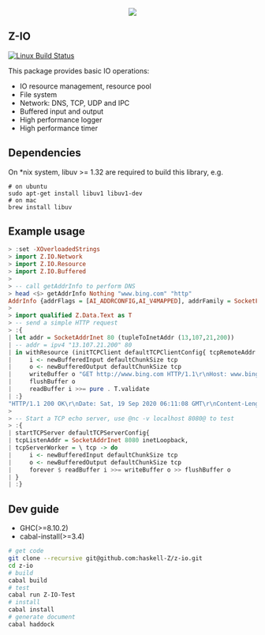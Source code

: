 <p align=center>
  <img src="https://github.com/haskell-Z/Z/raw/master/projectZ.svg">
</p>

## Z-IO

[![Linux Build Status](https://img.shields.io/travis/haskell-z/z-io/master.svg?label=Linux%20build)](https://travis-ci.org/haskell-z/z-io)

This package provides basic IO operations:

* IO resource management, resource pool
* File system
* Network: DNS, TCP, UDP and IPC
* Buffered input and output
* High performance logger
* High performance timer

## Dependencies

On *nix system, libuv >= 1.32 are required to build this library, e.g.

```base
# on ubuntu
sudo apt-get install libuv1 libuv1-dev
# on mac
brew install libuv
```


## Example usage

```haskell
> :set -XOverloadedStrings  
> import Z.IO.Network
> import Z.IO.Resource
> import Z.IO.Buffered
> 
> -- call getAddrInfo to perform DNS
> head <$> getAddrInfo Nothing "www.bing.com" "http"
AddrInfo {addrFlags = [AI_ADDRCONFIG,AI_V4MAPPED], addrFamily = SocketFamily 2, addrSocketType = SocketType 1, addrProtocol = ProtocolNumber 6, addrAddress = 204.79.197.200:80, addrCanonName = }
>
> import qualified Z.Data.Text as T
> -- send a simple HTTP request
> :{
| let addr = SocketAddrInet 80 (tupleToInetAddr (13,107,21,200))
| -- addr = ipv4 "13.107.21.200" 80
| in withResource (initTCPClient defaultTCPClientConfig{ tcpRemoteAddr = addr}) $ \ tcp -> do
|     i <- newBufferedInput defaultChunkSize tcp 
|     o <- newBufferedOutput defaultChunkSize tcp
|     writeBuffer o "GET http://www.bing.com HTTP/1.1\r\nHost: www.bing.com\r\n\r\n"
|     flushBuffer o
|     readBuffer i >>= pure . T.validate
| :}
"HTTP/1.1 200 OK\r\nDate: Sat, 19 Sep 2020 06:11:08 GMT\r\nContent-Length: 0\r\n\r\n"
>
> -- Start a TCP echo server, use @nc -v localhost 8080@ to test
> :{
| startTCPServer defaultTCPServerConfig{
| tcpListenAddr = SocketAddrInet 8080 inetLoopback,
| tcpServerWorker = \ tcp -> do
|     i <- newBufferedInput defaultChunkSize tcp 
|     o <- newBufferedOutput defaultChunkSize tcp
|     forever $ readBuffer i >>= writeBuffer o >> flushBuffer o
| }
| :}
```

## Dev guide

+ GHC(>=8.10.2) 
+ cabal-install(>=3.4)

```bash
# get code
git clone --recursive git@github.com:haskell-Z/z-io.git 
cd z-io
# build
cabal build
# test
cabal run Z-IO-Test
# install 
cabal install
# generate document
cabal haddock
```

